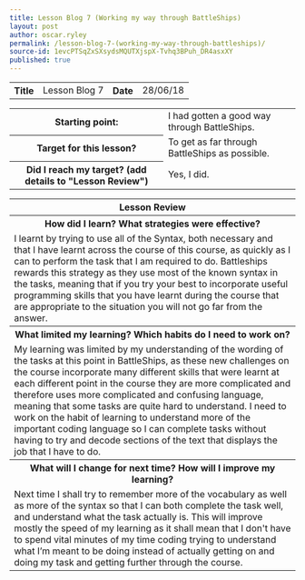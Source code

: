 ```yaml
---
title: Lesson Blog 7 (Working my way through BattleShips)
layout: post
author: oscar.ryley
permalink: /lesson-blog-7-(working-my-way-through-battleships)/
source-id: 1evcPTSqZxSXsydsMQUTXjspX-Tvhq3BPuh_DR4asxXY
published: true
---
```

<table>
  <tr>
    <th>Title</th>
    <td>Lesson Blog 7</td>
    <th>Date</th>
    <td>28/06/18</td>
  </tr>
</table>


<table>
  <tr>
    <th>Starting point:</th>
    <td>I had gotten a good way through BattleShips.</td>
  </tr>
  <tr>
    <th>Target for this lesson?</th>
    <td>To get as far through BattleShips as possible.</td>
  </tr>
  <tr>
    <th>Did I reach my target? 
(add details to "Lesson Review")</td>
    <td> Yes, I did.</th>
  </tr>
</table>


<table>
  <tr>
    <th>Lesson Review</th>
  </tr>
  <tr>
    <th>How did I learn? What strategies were effective? </th>
  </tr>
  <tr>
    <td>I learnt by trying to use all of the Syntax, both necessary and that I have learnt across the course of this course, as quickly as I can to perform the task that I am required to do. Battleships rewards this strategy as they use most of the known syntax in the tasks, meaning that if you try your best to incorporate useful programming skills that you have learnt during the course that are appropriate to the situation you will not go far from the answer.</td>
  </tr>
  <tr>
    <th>What limited my learning? Which habits do I need to work on? </th>
  </tr>
  <tr>
    <td>My learning was limited by my understanding of the wording of the tasks at this point in BattleShips, as these new challenges on the course incorporate many different skills that were learnt at each different point in the course they are more complicated and therefore uses more complicated and confusing language, meaning that some tasks are quite hard to understand. I need to work on the habit of learning to understand more of the important coding language so I can complete tasks without having to try and decode sections of the text that displays the job that I have to do.</td>
  </tr>
  <tr>
    <th>What will I change for next time? How will I improve my learning?</th>
  </tr>
  <tr>
    <td>Next time I shall try to remember more of the vocabulary as well as more of the syntax so that I can both complete the task well, and understand what the task actually is. This will improve mostly the speed of my learning as it shall mean that I don't have to spend vital minutes of my time coding trying to understand what I’m meant to be doing instead of actually getting on and doing my task and getting further through the course.</td>
  </tr>
</table>


